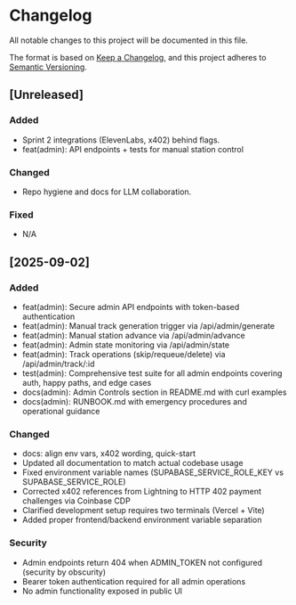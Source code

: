 # Changelog
All notable changes to this project will be documented in this file.

The format is based on [Keep a Changelog], and this project adheres to [Semantic Versioning].

## [Unreleased]
### Added
- Sprint 2 integrations (ElevenLabs, x402) behind flags.
- feat(admin): API endpoints + tests for manual station control
### Changed
- Repo hygiene and docs for LLM collaboration.
### Fixed
- N/A

## [2025-09-02]
### Added
- feat(admin): Secure admin API endpoints with token-based authentication
- feat(admin): Manual track generation trigger via /api/admin/generate
- feat(admin): Manual station advance via /api/admin/advance
- feat(admin): Admin state monitoring via /api/admin/state
- feat(admin): Track operations (skip/requeue/delete) via /api/admin/track/:id
- test(admin): Comprehensive test suite for all admin endpoints covering auth, happy paths, and edge cases
- docs(admin): Admin Controls section in README.md with curl examples
- docs(admin): RUNBOOK.md with emergency procedures and operational guidance

### Changed
- docs: align env vars, x402 wording, quick-start
- Updated all documentation to match actual codebase usage
- Fixed environment variable names (SUPABASE_SERVICE_ROLE_KEY vs SUPABASE_SERVICE_ROLE)
- Corrected x402 references from Lightning to HTTP 402 payment challenges via Coinbase CDP
- Clarified development setup requires two terminals (Vercel + Vite)
- Added proper frontend/backend environment variable separation

### Security
- Admin endpoints return 404 when ADMIN_TOKEN not configured (security by obscurity)
- Bearer token authentication required for all admin operations
- No admin functionality exposed in public UI

[Keep a Changelog]: https://keepachangelog.com/en/1.1.0/
[Semantic Versioning]: https://semver.org/spec/v2.0.0.html
